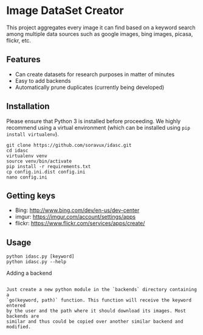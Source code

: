 Image DataSet Creator
=====================

This project aggregates every image it can find based on a keyword search among
multiple data sources such as google images, bing images, picasa, flickr, etc.

Features
--------

* Can create datasets for research purposes in matter of minutes
* Easy to add backends
* Automatically prune duplicates (currently being developed)


Installation
------------

Please ensure that Python 3 is installed before proceeding. We highly
recommend using a virtual environment (which can be installed using 
`pip install virtualenv`).

    git clone https://github.com/soravux/idasc.git
    cd idasc
    virtualenv venv
    source venv/bin/activate
    pip install -r requirements.txt
    cp config.ini.dist config.ini
    nano config.ini


Getting keys
------------

* Bing: http://www.bing.com/dev/en-us/dev-center
* imgur: https://imgur.com/account/settings/apps
* flickr: https://www.flickr.com/services/apps/create/


Usage
-----

    python idasc.py [keyword]
    python idasc.py --help


Adding a backend
~~~~~~~~~~~~~~~~

Just create a new python module in the `backends` directory containing a
`go(keyword, path)` function. This function will receive the keyword entered
by the user and the path where it should download its images. Most backends are
similar and thus could be copied over another similar backend and modified. 

